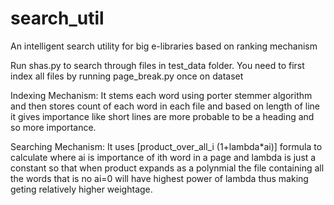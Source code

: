 # search_util
An intelligent search utility for big e-libraries based on ranking mechanism

Run shas.py to search through files in test_data folder.
You need to first index all files by running page_break.py once on dataset

Indexing Mechanism:
  It stems each word using porter stemmer algorithm and then stores count of each word in each file and based on length of line it gives importance like short lines are more probable to be a heading and so more importance.
  
Searching Mechanism:
  It uses 
   [product_over_all_i (1+lambda*ai)] formula to calculate where ai is importance of ith word in a page and lambda is just a constant so that when product expands as a polynmial the file containing all the words that is no ai=0 will have highest power of lambda thus making geting relatively higher weightage.
   
